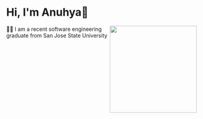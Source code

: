 # Hi, I'm Anuhya👋
<img align='right' src="https://media.giphy.com/media/ieyl9zmCjO4b4t6qoY/giphy.gif" width="230">
👩‍💻 I am a recent software engineering graduate from San Jose State University

